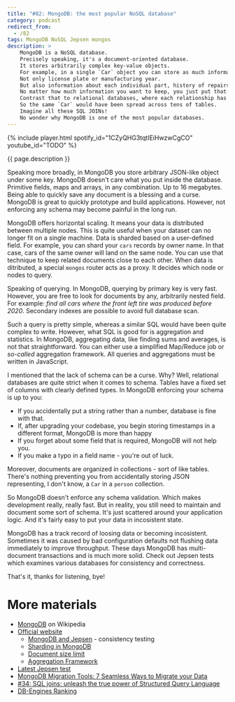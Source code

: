 ```yaml
---
title: "#82: MongoDB: the most popular NoSQL database"
category: podcast
redirect_from:
  - /82
tags: MongoDB NoSQL Jepsen mongos
description: >
    MongoDB is a NoSQL database.
    Precisely speaking, it's a document-oriented database.
    It stores arbitrarily complex key-value objects.
    For example, in a single `Car` object you can store as much information as you want.
    Not only license plate or manufacturing year.
    But also information about each individual part, history of repairs, insurance and all owners.
    No matter how much information you want to keep, you just put that in a single, easily accessible document.
    Contrast that to relational databases, where each relationship has to be modelled as a separate table.
    So the same `Car` would have been spread across tens of tables.
    Imagine all these SQL JOINs!
    No wonder why MongoDB is one of the most popular databases.
---
```


{% include player.html spotify_id="1CZyQHG3tqtIEiHwzwCgCO" youtube_id="TODO" %}

{{ page.description }}

Speaking more broadly, in MongoDB you store arbitrary JSON-like object under some key.
MongoDB doesn't care what you put inside the database.
Primitive fields, maps and arrays, in any combination.
Up to 16 megabytes.
Being able to quickly save any document is a blessing and a curse.
MongoDB is great to quickly prototype and build applications.
However, not enforcing any schema may become painful in the long run.

MongoDB offers horizontal scaling.
It means your data is distributed between multiple nodes.
This is quite useful when your dataset can no longer fit on a single machine.
Data is sharded based on a user-defined field.
For example, you can shard your `cars` records by owner name.
In that case, cars of the same owner will land on the same node.
You can use that technique to keep related documents close to each other.
When data is ditributed, a special `mongos` router acts as a proxy.
It decides which node or nodes to query.

Speaking of querying.
In MongoDB, querying by primary key is very fast.
However, you are free to look for documents by any, arbitrarily nested field.
For example: _find all cars where the front left tire was produced before 2020_.
Secondary indexes are possible to avoid full database scan.

Such a query is pretty simple, whereas a similar SQL would have been quite complex to write.
However, what SQL is good for is aggregation and statistics.
In MongoDB, aggregating data, like finding sums and averages, is not that straightforward.
You can either use a simplified Map/Reduce job or _so-called_ aggregation framework.
All queries and aggregations must be written in JavaScript.

I mentioned that the lack of schema can be a curse.
Why?
Well, relational databases are quite strict when it comes to schema.
Tables have a fixed set of columns with clearly defined types.
In MongoDB enforcing your schema is up to you:

* If you accidentally put a string rather than a number, database is fine with that.
* If, after upgrading your codebase, you begin storing timestamps in a different format, MongoDB is more than happy
* If you forget about some field that is required, MongoDB will not help you.
* If you make a typo in a field name - you're out of luck.

Moreover, documents are organized in collections - sort of like tables.
There's nothing preventing you from accidentally storing JSON representing, I don't know, a `Car` in a `person` collection.

So MongoDB doesn't enforce any schema validation.
Which makes development really, really fast.
But in reality, you still need to maintain and document some sort of schema.
It's just scattered around your application logic.
And it's fairly easy to put your data in incosistent state.

MongoDB has a track record of loosing data or becoming incosistent.
Sometimes it was caused by bad configuration defaults not flushing data immediately to improve throughput.
These days MongoDB has multi-document transactions and is much more solid.
Check out Jepsen tests which examines various databases for consistency and correctness.

That's it, thanks for listening, bye!

# More materials

* [MongoDB](https://en.wikipedia.org/wiki/MongoDB) on Wikipedia
* [Official website](https://www.mongodb.com/)
    * [MongoDB and Jepsen](https://www.mongodb.com/jepsen) - consistency testing
    * [Sharding in MongoDB](https://www.mongodb.com/basics/sharding)
    * [Document size limit](https://www.mongodb.com/docs/manual/reference/limits/#bson-documents)
    * [Aggregation Framework](https://www.mongodb.com/developer/products/mongodb/aggregation-framework/)
* [Latest Jepsen test](http://jepsen.io/analyses/mongodb-4.2.6)
* [MongoDB Migration Tools: 7 Seamless Ways to Migrate your Data](https://hevodata.com/learn/mongodb-migration-tool/)
* [#34: SQL joins: unleash the true power of Structured Query Language](https://nurkiewicz.com/34)
* [DB-Engines Ranking](https://db-engines.com/en/ranking)
